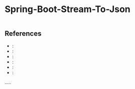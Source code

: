 Spring-Boot-Stream-To-Json
===========================

```
```


References
----------
- []( ""):
- []( ""):
- []( ""):
- []( ""):
- []( ""):
- []( ""):


.....
